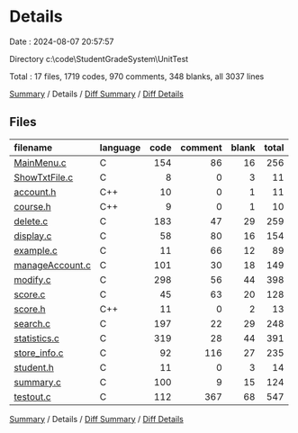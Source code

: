 # Details

Date : 2024-08-07 20:57:57

Directory c:\\code\\StudentGradeSystem\\UnitTest

Total : 17 files,  1719 codes, 970 comments, 348 blanks, all 3037 lines

[Summary](results.md) / Details / [Diff Summary](diff.md) / [Diff Details](diff-details.md)

## Files
| filename | language | code | comment | blank | total |
| :--- | :--- | ---: | ---: | ---: | ---: |
| [MainMenu.c](/MainMenu.c) | C | 154 | 86 | 16 | 256 |
| [ShowTxtFile.c](/ShowTxtFile.c) | C | 8 | 0 | 3 | 11 |
| [account.h](/account.h) | C++ | 10 | 0 | 1 | 11 |
| [course.h](/course.h) | C++ | 9 | 0 | 1 | 10 |
| [delete.c](/delete.c) | C | 183 | 47 | 29 | 259 |
| [display.c](/display.c) | C | 58 | 80 | 16 | 154 |
| [example.c](/example.c) | C | 11 | 66 | 12 | 89 |
| [manageAccount.c](/manageAccount.c) | C | 101 | 30 | 18 | 149 |
| [modify.c](/modify.c) | C | 298 | 56 | 44 | 398 |
| [score.c](/score.c) | C | 45 | 63 | 20 | 128 |
| [score.h](/score.h) | C++ | 11 | 0 | 2 | 13 |
| [search.c](/search.c) | C | 197 | 22 | 29 | 248 |
| [statistics.c](/statistics.c) | C | 319 | 28 | 44 | 391 |
| [store_info.c](/store_info.c) | C | 92 | 116 | 27 | 235 |
| [student.h](/student.h) | C | 11 | 0 | 3 | 14 |
| [summary.c](/summary.c) | C | 100 | 9 | 15 | 124 |
| [testout.c](/testout.c) | C | 112 | 367 | 68 | 547 |

[Summary](results.md) / Details / [Diff Summary](diff.md) / [Diff Details](diff-details.md)